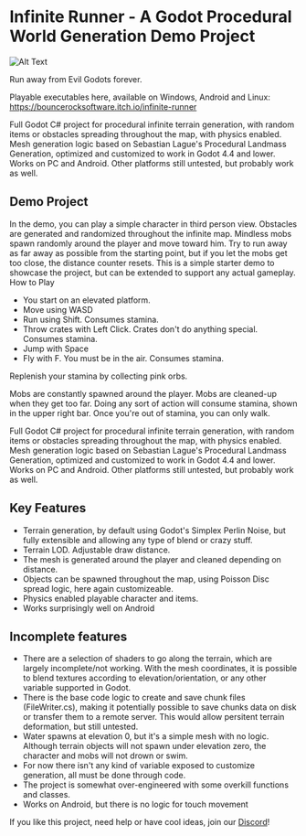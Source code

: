 # Infinite Runner - A Godot Procedural World Generation Demo Project

![Alt Text](./images/screenshot_2.jpg.jpg)

Run away from Evil Godots forever. 

Playable executables here, available on Windows, Android and Linux: https://bouncerocksoftware.itch.io/infinite-runner

Full Godot C# project for procedural infinite terrain generation, with random items or obstacles spreading throughout the map, with physics enabled. 
Mesh generation logic based on Sebastian Lague's Procedural Landmass Generation, optimized and customized to work in Godot 4.4 and lower. Works on PC and Android. Other platforms still untested, but probably work as well.

## Demo Project
In the demo, you can play a simple character in third person view. Obstacles are generated and randomized throughout the infinite map. Mindless mobs spawn randomly around the player and move toward him. Try to run away as far away as possible from the starting point, but if you let the mobs get too close, the distance counter resets.
This is a simple starter demo to showcase the project, but can be extended to support any actual gameplay.
How to Play
- You start on an elevated platform.
- Move using WASD
- Run using Shift. Consumes stamina.
- Throw crates with Left Click. Crates don't do anything special. Consumes stamina.
- Jump with Space
- Fly with F. You must be in the air. Consumes stamina.

Replenish your stamina by collecting pink orbs.

Mobs are constantly spawned around the player.
Mobs are cleaned-up when they get too far.
Doing any sort of action will consume stamina, shown in the upper right bar. Once you're out of stamina, you can only walk. 

Full Godot C# project for procedural infinite terrain generation, with random items or obstacles spreading throughout the map, with physics enabled. 
Mesh generation logic based on Sebastian Lague's Procedural Landmass Generation, optimized and customized to work in Godot 4.4 and lower. Works on PC and Android. Other platforms still untested, but probably work as well.

## Key Features
- Terrain generation, by default using Godot's Simplex Perlin Noise, but fully extensible and allowing any type of blend or crazy stuff.
- Terrain LOD. Adjustable draw distance.
- The mesh is generated around the player and cleaned depending on distance.
- Objects can be spawned throughout the map, using Poisson Disc spread logic, here again customizeable.
- Physics enabled playable character and items.
- Works surprisingly well on Android
  
## Incomplete features
- There are a selection of shaders to go along the terrain, which are largely incomplete/not working. With the mesh coordinates, it is possible to blend textures according to elevation/orientation, or any other variable supported in Godot.
- There is the base code logic to create and save chunk files (FileWriter.cs), making it potentially possible to save chunks data on disk or transfer them to a remote server. This would allow persitent terrain deformation, but still untested.
- Water spawns at elevation 0, but it's a simple mesh with no logic. Although terrain objects will not spawn under elevation zero, the character and mobs will not drown or swim.
- For now there isn't any kind of variable exposed to customize generation, all must be done through code.
- The project is somewhat over-engineered with some overkill functions and classes.
- Works on Android, but there is no logic for touch movement

If you like this project, need help or have cool ideas, join our [Discord](https://discord.gg/JhnQwUpFBm)! 
